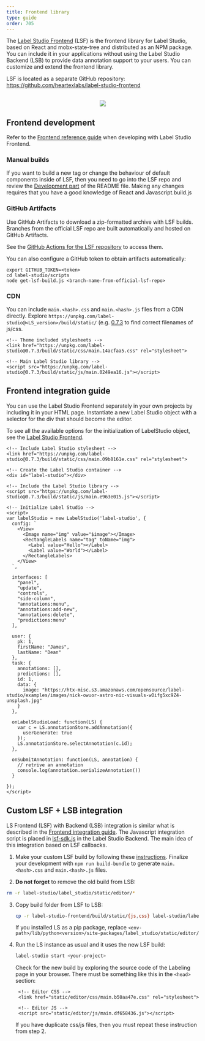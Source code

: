 ```yaml
---
title: Frontend library
type: guide
order: 705
---
```


The [Label Studio Frontend](https://github.com/heartexlabs/label-studio-frontend) (LSF) is the frontend library for Label Studio, based on React and mobx-state-tree and distributed as an NPM package. You can include it in your applications without using the Label Studio Backend (LSB) to provide data annotation support to your users. You can customize and extend the frontend library. 

LSF is located as a separate GitHub repository: 
https://github.com/heartexlabs/label-studio-frontend

<br>
<div style="margin:auto; text-align:center;"><img src="/images/LSF-modules.png" style="opacity: 0.9"/></div>


## Frontend development 

Refer to the [Frontend reference guide](frontend_reference.html) when developing with Label Studio Frontend. 

### Manual builds

If you want to build a new tag or change the behaviour of default components inside of LSF, then you need to go into the LSF repo and review the [Development part](https://github.com/heartexlabs/label-studio-frontend#development) of the README file. Making any changes requires that you have a good knowledge of React and Javascript.build.js <branch-name-from-official-lsf-repo>

### GitHub Artifacts

Use GitHub Artifacts to download a zip-formatted archive with LSF builds. Branches from the official LSF repo are built automatically and hosted on GitHub Artifacts. 

See the [GitHub Actions for the LSF repository](https://github.com/heartexlabs/label-studio-frontend/actions) to access them. 

You can also configure a GitHub token to obtain artifacts automatically:
```
export GITHUB_TOKEN=<token>
cd label-studio/scripts
node get-lsf-build.js <branch-name-from-official-lsf-repo>
```

### CDN 

You can include `main.<hash>.css` and `main.<hash>.js` files from a CDN directly. Explore `https://unpkg.com/label-studio@<LS_version>/build/static/` (e.g. [0.7.3](https://unpkg.com/label-studio@0.7.3/build/static/) to find correct filenames of js/css. 

```xhtml
<!-- Theme included stylesheets -->
<link href="https://unpkg.com/label-studio@0.7.3/build/static/css/main.14acfaa5.css" rel="stylesheet">

<!-- Main Label Studio library -->
<script src="https://unpkg.com/label-studio@0.7.3/build/static/js/main.0249ea16.js"></script>
```


## Frontend integration guide 

You can use the Label Studio Frontend separately in your own projects by including it in your HTML page. Instantiate a new Label Studio object with a selector for the div that should become the editor. 

To see all the available options for the initialization of LabelStudio object, see the [Label Studio Frontend](frontend_reference.html).
    
  ``` xhtml
<!-- Include Label Studio stylesheet -->
<link href="https://unpkg.com/label-studio@0.7.3/build/static/css/main.09b8161e.css" rel="stylesheet">

<!-- Create the Label Studio container -->
<div id="label-studio"></div>

<!-- Include the Label Studio library -->
<script src="https://unpkg.com/label-studio@0.7.3/build/static/js/main.e963e015.js"></script>

<!-- Initialize Label Studio -->
<script>
  var labelStudio = new LabelStudio('label-studio', {
    config: `
      <View>
        <Image name="img" value="$image"></Image>
        <RectangleLabels name="tag" toName="img">
          <Label value="Hello"></Label>
          <Label value="World"></Label>
        </RectangleLabels>
      </View>
    `,

    interfaces: [
      "panel",
      "update",
      "controls",
      "side-column",
      "annotations:menu",
      "annotations:add-new",
      "annotations:delete",
      "predictions:menu"
    ],

    user: {
      pk: 1,
      firstName: "James",
      lastName: "Dean"
    },
    task: {
      annotations: [],
      predictions: [],
      id: 1,
      data: {
        image: "https://htx-misc.s3.amazonaws.com/opensource/label-studio/examples/images/nick-owuor-astro-nic-visuals-wDifg5xc9Z4-unsplash.jpg"
      }
    },

    onLabelStudioLoad: function(LS) {
      var c = LS.annotationStore.addAnnotation({
        userGenerate: true
      });
      LS.annotationStore.selectAnnotation(c.id);
    }, 

    onSubmitAnnotation: function(LS, annotation) {
      // retrive an annotation 
      console.log(annotation.serializeAnnotation())
    }

  });
</script>
  ```

## Custom LSF + LSB integration

LS Frontend (LSF) with Backend (LSB) integration is similar what is described in the [Frontend integration guide](#Frontend-integration-guide). The Javascript integration script is placed in [lsf-sdk.js](https://github.com/heartexlabs/label-studio/blob/master/label_studio/static/js/lsf-sdk.js) in the Label Studio Backend. The main idea of this integration based on LSF callbacks.

1. Make your custom LSF build by following these [instructions](https://github.com/heartexlabs/label-studio-frontend#development). Finalize your development with `npm run build-bundle` to generate `main.<hash>.css` and `main.<hash>.js` files.

2. **Do not forget** to remove the old build from LSB:
```bash
rm -r label-studio/label_studio/static/editor/*
```

3. Copy build folder from LSF to LSB: 
    ```bash
    cp -r label-studio-frontend/build/static/{js,css} label-studio/label_studio/static/editor/
    ```

    If you installed LS as a pip package, replace `<env-path>/lib/python<version>/site-packages/label_studio/static/editor/`

4. Run the LS instance as usual and it uses the new LSF build:
    ```bash
    label-studio start <your-project>
    ```
    Check for the new build by exploring the source code of the Labeling page in your browser. There must be something like this in the `<head>` section: 
    
    ```xhtml
     <!-- Editor CSS -->
     <link href="static/editor/css/main.b50aa47e.css" rel="stylesheet">
      
     <!-- Editor JS -->
     <script src="static/editor/js/main.df658436.js"></script>
    ```

    If you have duplicate css/js files, then you must repeat these instruction from step 2.  
